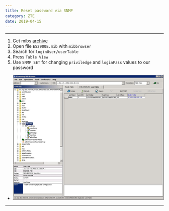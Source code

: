 ```yaml
---
title: Reset password via SNMP
category: ZTE
date: 2019-04-15
---
```


-----

1. Get mibs [archive](ftp://91.206.19.52/frimware/ZTE/)
2. Open file `ES2900E.mib` with `mibbrowser`
3. Search for `loginUser/userTable`
4. Press `Table View`
5. Use `SNMP SET` for changing `priviledge` and `loginPass` values to our password
* ![](/assets/img/zte/reset-pass.jpg)

-----